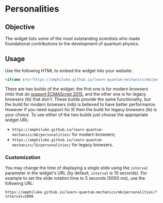 # Personalities

## Objective

The widget lists some of the most outstanding scientists who made foundational contributions to the development of quantum physics.

## Usage

Use the following HTML to embed the widget into your website:

```html
<iframe src="https://amphiluke.github.io/learn-quantum-mechanics/mb/personalities/" scrolling="no" width="200" height="480" frameborder="0"></iframe>
```

There are two builds of the widget: the first one is for modern browsers (mb) that *do* [support ECMAScript 2015](https://kangax.github.io/compat-table/es6/), and the other one is for legacy browsers (lb) that *don't*. These builds provide the same functionality, but the build for modern browsers (mb) is believed to have better performance. However if you need support for IE then the build for legacy browsers (lb) is your choice. To use either of the two builds just choose the appropriate widget URL:

* `https://amphiluke.github.io/learn-quantum-mechanics/mb/personalities/` for modern browsers;
* `https://amphiluke.github.io/learn-quantum-mechanics/lb/personalities/` for legacy browsers.

### Customization

You may change the time of displaying a single slide using the `interval` parameter in the widget's URL (by default, `interval` is 10 seconds). For example to set the slide rotation time to 5 seconds (5000 ms), use the following URL:
```
https://amphiluke.github.io/learn-quantum-mechanics/mb/personalities/?interval=5000
```
